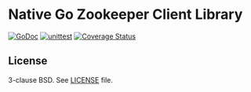 Native Go Zookeeper Client Library
===================================

[![GoDoc](https://godoc.org/github.com/go-zookeeper/zk?status.svg)](https://godoc.org/github.com/go-zookeeper/zk)
[![unittest](https://github.com/go-zookeeper/zk/actions/workflows/unittest.yaml/badge.svg?branch=master&event=push)](https://github.com/go-zookeeper/zk/actions/workflows/unittest.yaml)
[![Coverage Status](https://img.shields.io/codecov/c/github/go-zookeeper/zk/master)](https://codecov.io/gh/go-zookeeper/zk/branch/master)

License
-------

3-clause BSD. See [LICENSE](LICENSE) file.
